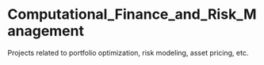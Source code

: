 # Computational_Finance_and_Risk_Management
Projects related to portfolio optimization, risk modeling, asset pricing, etc. 
